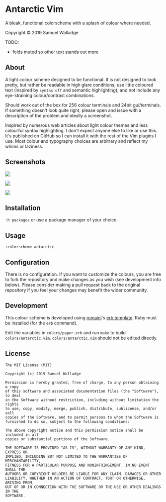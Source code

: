# Antarctic Vim

A bleak, functional colorscheme with a splash of colour where needed.

Copyright © 2019 Samuel Walladge


TODO:
- folds muted so other text stands out more


## About

A light colour scheme designed to be functional. It is not designed to look
pretty, but rather be readable in high glare conditions, use little coloured
text (inspired by `syntax off` and semantic highlighting), and not include any
eye-straining colour/contrast combinations.

Should work out of the box for 256 colour terminals and 24bit gui/terminals.
If something doesn't look quite right, please open and issue with a description
of the problem and ideally a screenshot.

Inspired by numerous web articles about light colour themes and less colourful
syntax highlighting. I don't expect anyone else to like or use this. It's
published on GitHub so I can install it with the rest of the Vim plugins I use.
Most colour and typography choices are arbitrary and reflect my whims or
laziness.

## Screenshots

![](https://static.swalladge.net/vim/antarctic-vim/screenshot1.png)

![](https://static.swalladge.net/vim/antarctic-vim/screenshot2.png)

![](https://static.swalladge.net/vim/antarctic-vim/screenshot3.png)


## Installation

`:h packages` or use a package manager of your choice.


## Usage

```
:colorscheme antarctic
```


## Configuration

There is no configuration. If you want to customize the colours, you are free
to fork the repository and make changes as you wish (see development info
below). Please consider making a pull request back to the original repository
if you feel your changes may benefit the wider community.


## Development

This colour scheme is developed using
[romainl](https://github.com/romainl/)'s [erb
template](https://gist.github.com/romainl/5cd2f4ec222805f49eca). Ruby must be
installed (for the `erb` command).

Edit the variables in `colors/paper.erb` and run `make` to build
`colors/antarctic.vim`. `colors/antarctic.vim` should not be edited directly.



## License

```
The MIT License (MIT)

Copyright (c) 2019 Samuel Walladge

Permission is hereby granted, free of charge, to any person obtaining a copy
of this software and associated documentation files (the "Software"), to deal
in the Software without restriction, including without limitation the rights
to use, copy, modify, merge, publish, distribute, sublicense, and/or sell
copies of the Software, and to permit persons to whom the Software is
furnished to do so, subject to the following conditions:

The above copyright notice and this permission notice shall be included in all
copies or substantial portions of the Software.

THE SOFTWARE IS PROVIDED "AS IS", WITHOUT WARRANTY OF ANY KIND, EXPRESS OR
IMPLIED, INCLUDING BUT NOT LIMITED TO THE WARRANTIES OF MERCHANTABILITY,
FITNESS FOR A PARTICULAR PURPOSE AND NONINFRINGEMENT. IN NO EVENT SHALL THE
AUTHORS OR COPYRIGHT HOLDERS BE LIABLE FOR ANY CLAIM, DAMAGES OR OTHER
LIABILITY, WHETHER IN AN ACTION OF CONTRACT, TORT OR OTHERWISE, ARISING FROM,
OUT OF OR IN CONNECTION WITH THE SOFTWARE OR THE USE OR OTHER DEALINGS IN THE
SOFTWARE.
```
